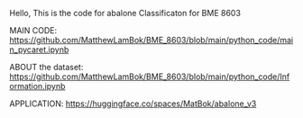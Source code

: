 Hello, This is the code for abalone Classificaton for BME 8603

MAIN CODE: https://github.com/MatthewLamBok/BME_8603/blob/main/python_code/main_pycaret.ipynb

ABOUT the dataset: https://github.com/MatthewLamBok/BME_8603/blob/main/python_code/Information.ipynb

APPLICATION: https://huggingface.co/spaces/MatBok/abalone_v3